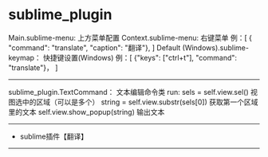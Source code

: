 # sublime_plugin

Main.sublime-menu:      上方菜单配置
Context.sublime-menu:   右键菜单
    例：[
    { "command": "translate", "caption": "翻译"},
    ]
Default (Windows).sublime-keymap：   快捷键设置(Windows)
    例：[
    {"keys": ["ctrl+t"], "command": "translate"}，
    ]
***
sublime_plugin.TextCommand： 文本编辑命令类
    run:
        sels = self.view.sel()     视图选中的区域（可以是多个）
        string = self.view.substr(sels[0])  获取第一个区域里的文本
        self.view.show_popup(string)   输出文本
***
+ sublime插件【翻译】
***
